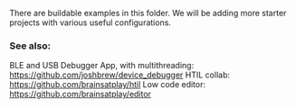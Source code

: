 There are buildable examples in this folder. We will be adding more starter projects with various useful configurations.



### See also:

BLE and USB Debugger App, with multithreading: https://github.com/joshbrew/device_debugger
HTIL collab: https://github.com/brainsatplay/htil 
Low code editor: https://github.com/brainsatplay/editor 